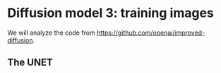 # Diffusion model 3: training images

We will analyze the code from https://github.com/openai/improved-diffusion.

## The UNET
